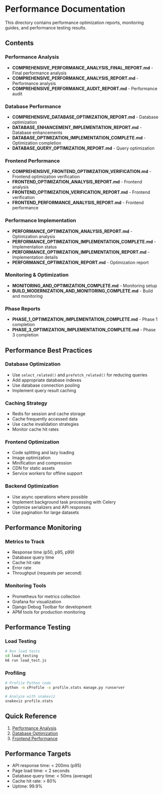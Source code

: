 # Performance Documentation

This directory contains performance optimization reports, monitoring guides, and performance testing results.

## Contents

### Performance Analysis
- **COMPREHENSIVE_PERFORMANCE_ANALYSIS_FINAL_REPORT.md** - Final performance analysis
- **COMPREHENSIVE_PERFORMANCE_ANALYSIS_REPORT.md** - Performance analysis
- **COMPREHENSIVE_PERFORMANCE_AUDIT_REPORT.md** - Performance audit

### Database Performance
- **COMPREHENSIVE_DATABASE_OPTIMIZATION_REPORT.md** - Database optimization
- **DATABASE_ENHANCEMENT_IMPLEMENTATION_REPORT.md** - Database enhancements
- **DATABASE_OPTIMIZATION_IMPLEMENTATION_COMPLETE.md** - Optimization completion
- **DATABASE_QUERY_OPTIMIZATION_REPORT.md** - Query optimization

### Frontend Performance
- **COMPREHENSIVE_FRONTEND_OPTIMIZATION_VERIFICATION.md** - Frontend optimization verification
- **FRONTEND_OPTIMIZATION_ANALYSIS_REPORT.md** - Frontend analysis
- **FRONTEND_OPTIMIZATION_VERIFICATION_REPORT.md** - Frontend verification
- **FRONTEND_PERFORMANCE_ANALYSIS_REPORT.md** - Frontend performance

### Performance Implementation
- **PERFORMANCE_OPTIMIZATION_ANALYSIS_REPORT.md** - Optimization analysis
- **PERFORMANCE_OPTIMIZATION_IMPLEMENTATION_COMPLETE.md** - Implementation status
- **PERFORMANCE_OPTIMIZATION_IMPLEMENTATION_REPORT.md** - Implementation details
- **PERFORMANCE_OPTIMIZATION_REPORT.md** - Optimization report

### Monitoring & Optimization
- **MONITORING_AND_OPTIMIZATION_COMPLETE.md** - Monitoring setup
- **BUILD_MODERNIZATION_AND_MONITORING_COMPLETE.md** - Build and monitoring

### Phase Reports
- **PHASE_1_OPTIMIZATION_IMPLEMENTATION_COMPLETE.md** - Phase 1 completion
- **PHASE_3_OPTIMIZATION_IMPLEMENTATION_COMPLETE.md** - Phase 3 completion

## Performance Best Practices

### Database Optimization
- Use `select_related()` and `prefetch_related()` for reducing queries
- Add appropriate database indexes
- Use database connection pooling
- Implement query result caching

### Caching Strategy
- Redis for session and cache storage
- Cache frequently accessed data
- Use cache invalidation strategies
- Monitor cache hit rates

### Frontend Optimization
- Code splitting and lazy loading
- Image optimization
- Minification and compression
- CDN for static assets
- Service workers for offline support

### Backend Optimization
- Use async operations where possible
- Implement background task processing with Celery
- Optimize serializers and API responses
- Use pagination for large datasets

## Performance Monitoring

### Metrics to Track
- Response time (p50, p95, p99)
- Database query time
- Cache hit rate
- Error rate
- Throughput (requests per second)

### Monitoring Tools
- Prometheus for metrics collection
- Grafana for visualization
- Django Debug Toolbar for development
- APM tools for production monitoring

## Performance Testing

### Load Testing
```bash
# Run load tests
cd load_testing
k6 run load_test.js
```

### Profiling
```bash
# Profile Python code
python -m cProfile -o profile.stats manage.py runserver

# Analyze with snakeviz
snakeviz profile.stats
```

## Quick Reference

1. [Performance Analysis](COMPREHENSIVE_PERFORMANCE_ANALYSIS_FINAL_REPORT.md)
2. [Database Optimization](DATABASE_QUERY_OPTIMIZATION_REPORT.md)
3. [Frontend Performance](FRONTEND_PERFORMANCE_ANALYSIS_REPORT.md)

## Performance Targets

- API response time: < 200ms (p95)
- Page load time: < 2 seconds
- Database query time: < 50ms (average)
- Cache hit rate: > 80%
- Uptime: 99.9%
